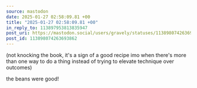 ```yaml
---
source: mastodon
date: 2025-01-27 02:58:09.81 +00
title: "2025-01-27 02:58:09.81 +00"
in_reply_to: 113897953813835947
post_uri: https://mastodon.social/users/gravely/statuses/113898074263693862
post_id: 113898074263693862
---
```

(not knocking the book, it's a sign of a good recipe imo when there's more than one way to do a thing instead of trying to elevate technique over outcomes)

the beans were good!


